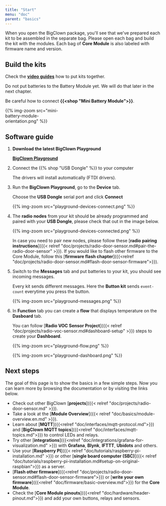 ```yaml
---
title: "Start"
menu: "doc"
parent: "basics"
---
```


When you open the BigClown package, you'll see that we've prepared each kit to be assembled in the separate bag. Please open each bag and build the kit with the modules. Each bag of **Core Module** is also labeled with firmware name and version.

## Build the kits

Check the [**video guides**](https://www.youtube.com/playlist?list=PLfRfhTxkuiVyc9P1TWw_DnAeh2INXwpFK) how to put kits together.

Do not put batteries to the Battery Module yet. We will do that later in the next chapter.

Be careful how to connect **{{<shop "Mini Battery Module">}}**.
<div style="width:40%">
{{% img-zoom src="mini-battery-module-orientation.png"  %}}
</div>

## Software guide

1.  **Download the latest BigClown Playground**

    [**BigClown Playground**](https://github.com/bigclownlabs/bch-playground/releases/latest)

2. Connect the {{% shop "USB Dongle" %}} to your computer

    The drivers will install automatically (FTDI drivers).

3. Run the **BigClown Playground**, go to the **Device** tab.

    Choose the **USB Dongle** serial port and click **Connect**

    {{% img-zoom src="playground-devices-connect.png"  %}}

4. The **radio nodes** from your kit should be already programmed and paired with your **USB Dongle**, please check that out in the image below.

    {{% img-zoom src="playground-devices-connected.png"  %}}

    In case you need to pair new nodes, please follow these [**radio pairing instructions**]({{< relref "doc/projects/radio-door-sensor.md#pair-the-radio-door-sensor" >}}).
    If you would like to flash other firmware to the Core Module, follow this [**firmware flash chapter**]({{<relref "doc/projects/radio-door-sensor.md#flash-door-sensor-firmware">}}).

5. Switch to the **Messages** tab and put batteries to your kit, you should see incoming messages.

    Every kit sends different messages. Here the **Button kit** sends `event-count` everytime you press the button.

    {{% img-zoom src="playground-messages.png"  %}}

6. In **Function** tab you can create a **flow** that displays temperature on the **Dasboard** tab.

    You can follow [**Radio VOC Sensor Project**]({{< relref "doc/projects/radio-voc-sensor.md#dashboard-setup" >}}) steps to create your **Dashboard**.

    {{% img-zoom src="playground-flow.png"  %}}

    {{% img-zoom src="playground-dashboard.png"  %}}


## Next steps

The goal of this page is to show the basics in a few simple steps. Now you can learn more by browsing the documentation or by visiting the links below.

* Check out other BigClown [**projects**]({{< relref "doc/projects/radio-door-sensor.md" >}}).
* Take a look at the [**Module Overview**]({{< relref "doc/basics/module-overview.en.md" >}}).
* Learn about [**MQTT**]({{<relref "doc/interfaces/mqtt-protocol.md">}}) and [**BigClown MQTT topics**]({{<relref "doc/interfaces/mqtt-topics.md">}}) to control LEDs and relays.
* Try other [**integrations**]({{<relref "doc/integrations/grafana-for-visualization.md" >}}) with **Grafana**, **Blynk**, **IFTTT**, **Ubidots** and others.
* Use your [**Raspberry PI**]({{< relref "doc/tutorials/raspberry-pi-installation.md" >}}) or other [**single board computer (SBC)**]({{< relref "doc/tutorials/raspberry-pi-installation.md#setup-on-original-raspbian">}}) as a server.
* [**Flash other firmware**]({{<relref "doc/projects/radio-door-sensor.md#flash-door-sensor-firmware">}}) or [**write your own firmware**]({{<relref "doc/firmware/basic-overview.md">}}) for the **Core Module**.
* Check the [**Core Module pinouts**]({{<relref "doc/hardware/header-pinout.md">}}) and add your own buttons, relays and sensors.

